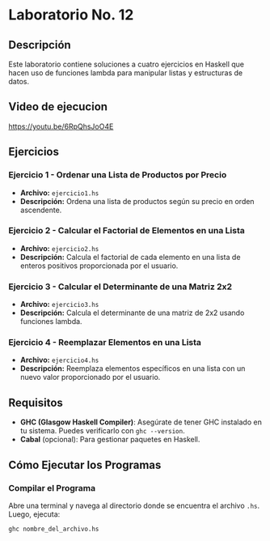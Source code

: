 # Laboratorio No. 12

## Descripción

Este laboratorio contiene soluciones a cuatro ejercicios en Haskell que hacen uso de funciones lambda para manipular listas y estructuras de datos.

## Video de ejecucion
https://youtu.be/6RpQhsJoO4E

## Ejercicios

### Ejercicio 1 - Ordenar una Lista de Productos por Precio

- **Archivo:** `ejercicio1.hs`
- **Descripción:** Ordena una lista de productos según su precio en orden ascendente.

### Ejercicio 2 - Calcular el Factorial de Elementos en una Lista

- **Archivo:** `ejercicio2.hs`
- **Descripción:** Calcula el factorial de cada elemento en una lista de enteros positivos proporcionada por el usuario.

### Ejercicio 3 - Calcular el Determinante de una Matriz 2x2

- **Archivo:** `ejercicio3.hs`
- **Descripción:** Calcula el determinante de una matriz de 2x2 usando funciones lambda.

### Ejercicio 4 - Reemplazar Elementos en una Lista

- **Archivo:** `ejercicio4.hs`
- **Descripción:** Reemplaza elementos específicos en una lista con un nuevo valor proporcionado por el usuario.

## Requisitos

- **GHC (Glasgow Haskell Compiler)**: Asegúrate de tener GHC instalado en tu sistema. Puedes verificarlo con `ghc --version`.
- **Cabal** (opcional): Para gestionar paquetes en Haskell.

## Cómo Ejecutar los Programas

### Compilar el Programa

Abre una terminal y navega al directorio donde se encuentra el archivo `.hs`. Luego, ejecuta:

```bash
ghc nombre_del_archivo.hs
